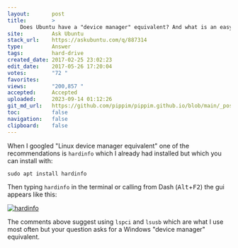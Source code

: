 ```yaml
---
layout:       post
title:        >
    Does Ubuntu have a "device manager" equivalent? And what is an easy way to access USB drives?
site:         Ask Ubuntu
stack_url:    https://askubuntu.com/q/887314
type:         Answer
tags:         hard-drive
created_date: 2017-02-25 23:02:23
edit_date:    2017-05-26 17:20:04
votes:        "72 "
favorites:    
views:        "200,857 "
accepted:     Accepted
uploaded:     2023-09-14 01:12:26
git_md_url:   https://github.com/pippim/pippim.github.io/blob/main/_posts/2017/2017-02-25-Does-Ubuntu-have-a-_device-manager_-equivalent_-And-what-is-an-easy-way-to-access-USB-drives_.md
toc:          false
navigation:   false
clipboard:    false
---
```


When I googled "Linux device manager equivalent" one of the recommendations is `hardinfo` which I already had installed but which you can install with:

``` 
sudo apt install hardinfo
```

Then typing `hardinfo` in the terminal or calling from Dash (<kbd>Alt</kbd>+<kbd>F2</kbd>) the gui appears like this:

[![hardinfo][1]][1]

The comments above suggest using `lspci` and `lsusb` which are what I use most often but your question asks for a Windows "device manager" equivalent.


  [1]: https://i.stack.imgur.com/ab0yv.png
